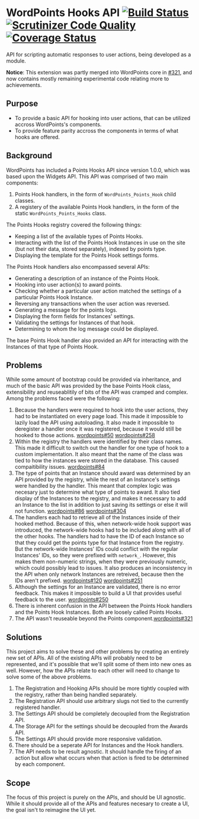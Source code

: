# WordPoints Hooks API [![Build Status](https://travis-ci.org/WordPoints/hooks-api.svg?branch=master)](https://travis-ci.org/WordPoints/hooks-api) [![Scrutinizer Code Quality](https://scrutinizer-ci.com/g/WordPoints/hooks-api/badges/quality-score.png?b=master)](https://scrutinizer-ci.com/g/WordPoints/hooks-api/?branch=master) [![Coverage Status](https://coveralls.io/repos/WordPoints/hooks-api/badge.svg?branch=master&service=github)](https://coveralls.io/github/WordPoints/hooks-api?branch=master)

API for scripting automatic responses to user actions, being developed as a module.

**Notice**: This extension was partly merged into WordPoints core in [#321](https://github.com/WordPoints/wordpoints/issues/321), and now contains mostly remaining experimental code relating more to achievements.

## Purpose

- To provide a basic API for hooking into user actions, that can be utilized accross WordPoints's components.
- To provide feature parity accross the components in terms of what hooks are offered.

## Background

WordPoints has included a Points Hooks API since version 1.0.0, which was based upon the Widgets API. This API was comprised of two main components:

1. Points Hook handlers, in the form of `WordPoints_Points_Hook` child classes.
2. A registery of the available Points Hook handlers, in the form of the static `WordPoints_Points_Hooks` class.

The Points Hooks registry covered the following things:

- Keeping a list of the available types of Points Hooks.
- Interacting with the list of the Points Hook Instances in use on the site (but not their data, stored separately), indexed by points type.
- Displaying the template for the Points Hook settings forms.

The Points Hook handlers also encompassed several APIs:

- Generating a description of an instance of the Points Hook.
- Hooking into user action(s) to award points.
- Checking whether a particular user action matched the settings of a particular Points Hook Instance.
- Reversing any transactions when the user action was reversed.
- Generating a message for the points logs.
- Displaying the form fields for Instances' settings.
- Validating the settings for Instances of that hook.
- Determining to whom the log message could be displayed.

The base Points Hook handler also provided an API for interacting with the Instances of that type of Points Hook.

## Problems

While some amount of bootstrap could be provided via inheritance, and much of the basic API was provided by the base Points Hook class, extensibility and reuseablitily of bits of the API was cramped and complex. Among the problems faced were the following:

1. Because the handlers were required to hook into the user actions, they had to be instantiated on every page load. This made it impossible to lazily load the API using autoloading. It also made it impossible to deregister a handler once it was registered, because it would still be hooked to those actions. [wordpoints#50](https://github.com/WordPoints/wordpoints/issues/50) [wordpoints#258](https://github.com/WordPoints/wordpoints/issues/258)
2. Within the registry the handlers were identified by their class names. This made it difficult to switch out the handler for one type of hook to a custom implementation. It also meant that the name of the class was tied to how the instances were stored in the database. This caused compaitibility issues. [wordpoints#84](https://github.com/WordPoints/wordpoints/issues/84)
3. The type of points that an Instance should award was determined by an API provided by the registry, while the rest of an Instance's settings were handled by the handler. This meant that complex logic was necesary just to determine what type of points to award. It also tied display of the Instances to the registry, and makes it necessary to add an Instance to the list in addition to just saving its settings or else it will not function. [wordpoints#86](https://github.com/WordPoints/wordpoints/issues/86) [wordpoints#304](https://github.com/WordPoints/wordpoints/issues/304)
4. The handlers each had to retrieve all of the Instances inside of their hooked method. Because of this, when network-wide hook support was introduced, the network-wide hooks had to be included along with all of the other hooks. The handlers had to have the ID of each Instance so that they could get the points type for that Instance from the registry. But the network-wide Instances' IDs could conflict with the regular Instances' IDs, so they were prefixed with `network_`. However, this makes them non-numeric strings, when they were previously numeric, which could possibly lead to issues. It also produces an inconsistency in the API when only network Instances are retreived, because then the IDs aren't prefixed. [wordpoints#120](https://github.com/WordPoints/wordpoints/issues/120) [wordpoints#251](https://github.com/WordPoints/wordpoints/issues/251)
5. Although the settings for an Instance are validated, there is no error feedback. This makes it impossible to build a UI that provides useful feedback to the user. [wordpoints#250](https://github.com/WordPoints/wordpoints/issues/250)
6. There is inherent confusion in the API between the Points Hook handlers and the Points Hook Instances. Both are loosely called Points Hooks.
7. The API wasn't reuseable beyond the Points component.[wordpoints#321](https://github.com/WordPoints/wordpoints/issues/321)

## Solutions

This project aims to solve these and other problems by creating an entirely new set of APIs. All of the existing APIs will probably need to be represented, and it's possible that we'll split some of them into new ones as well. However, how the APIs relate to each other will need to change to solve some of the above problems.

1. The Registration and Hooking APIs should be more tightly coupled with the registry, rather than being handled separately.
2. The Registration API should use arbitrary slugs not tied to the currently registered handler.
3. The Settings API should be completely decoupled from the Registration API.
4. The Storage API for the settings should be decoupled from the Awards API.
5. The Settings API should provide more responsive validation.
6. There should be a seperate API for Instances and the Hook handlers.
7. The API needs to be result agnostic. It should handle the firing of an action but allow what occurs when that action is fired to be determined by each component.
 
## Scope

The focus of this project is purely on the APIs, and should be UI agnostic. While it should provide all of the APIs and features necesary to create a UI, the goal isn't to reimagine the UI yet.
